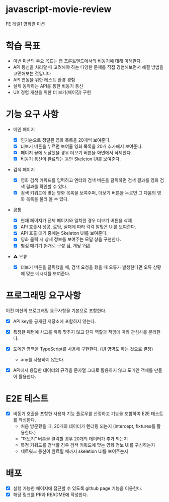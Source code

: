# javascript-movie-review

FE 레벨1 영화관 미션

# 학습 목표

- 이번 미션의 주요 목표는 웹 프론트엔드에서의 비동기에 대해 이해한다.
- API 통신을 처리할 때 고려해야 하는 다양한 문제를 직접 경험해보면서 해결 방법을 고민해보는 것입니다
- API 연동을 위한 테스트 환경 경험
- 실제 동작하는 API를 통한 비동기 통신
- UX 경험 개선을 위한 더 보기(페이징) 구현

# 기능 요구 사항

- 메인 페이지

  - [x] 인기순으로 정렬된 영화 목록을 20개씩 보여준다.
  - [x] 더보기 버튼을 누르면 보여줄 영화 목록을 20개 추가해서 보여준다.
  - [x] 페이지 끝에 도달했을 경우 더보기 버튼을 화면에서 삭제한다.
  - [x] 비동기 통신이 완료되는 동안 Skeleton UI를 보여준다.

- 검색 페이지

  - [x] 영화 검색 키워드를 입력하고 엔터와 검색 버튼을 클릭하면 검색 결과를 영화 검색 결과를 확인할 수 있다.
  - [x] 검색 키워드에 맞는 영화 목록을 보여주며, 더보기 버튼을 누르면 그 다음의 영화 목록을 불러 올 수 있다.

- 공통

  - [x] 현재 페이지가 전체 페이지와 일치한 경우 더보기 버튼을 삭제
  - [x] API 호출시 성공, 로딩, 실패에 따라 각각 알맞은 UI를 보여준다.
  - [x] API 호출 대기 중에는 Skeleton UI를 보여준다.
  - [x] 영화 클릭 시 상세 정보를 보여주는 모달 창을 구현한다.
  - [x] 별점 매기기 (5개로 구성 됨, 개당 2점)

- ⚠️ 오류

  - [x] 더보기 버튼을 클릭했을 때, 검색 요청을 했을 때 오류가 발생한다면 오류 상황에 맞는 메시지를 보여준다.

# 프로그래밍 요구사항

이전 미션의 프로그래밍 요구사항을 기본으로 포함한다.

- [x] API key를 공개된 저장소에 포함하지 않는다.
- [x] 특정한 패턴에 사고를 끼워 맞추지 않고 단지 역할과 책임에 따라 관심사를 분리한다.
- [x] 도메인 영역을 TypeScript를 사용해 구현한다. (UI 영역도 하는 것으로 결정)

  - any를 사용하지 않는다.

- [x] API에서 응답한 데이터의 규격을 문자열 그대로 활용하지 않고 도메인 객체를 만들어 활용한다.

# E2E 테스트

- [x] 비동기 호출을 포함한 사용자 기능 플로우를 선정하고 기능을 포함하여 E2E 테스트를 작성한다.
  - 처음 방문했을 때, 20개의 데이터가 렌더링 되는지 (intercept, fixtures를 활용한다.)
  - “더보기” 버튼을 클릭할 경우 20개의 데이터가 추가 되는지
  - 특정 키워드를 검색할 경우 검색 키워드에 맞는 영화 정보 UI를 구성하는지
  - 네트워크 통신이 완료될 때까지 skeletion UI를 보여주는지

# 배포

- [x] 실행 가능한 페이지에 접근할 수 있도록 github page 기능을 이용한다.
- [x] 해당 링크를 PR과 README에 작성한다.
